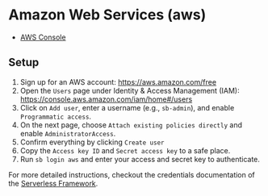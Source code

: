 # Amazon Web Services (aws)

* [AWS Console](https://console.aws.amazon.com/)

## Setup

1. Sign up for an AWS account: https://aws.amazon.com/free
2. Open the `Users` page under Identity & Access Management (IAM): https://console.aws.amazon.com/iam/home#/users
3. Click on `Add user`, enter a username (e.g., `sb-admin`), and enable `Programmatic access`.
4. On the next page, choose `Attach existing policies directly` and enable `AdministratorAccess`.
5. Confirm everything by clicking `Create user`
6. Copy the `Access key ID` and  `Secret access key` to a safe place.
7. Run `sb login aws` and enter your access and secret key to authenticate.

For more detailed instructions, checkout the credentials documentation of the [Serverless Framework](https://www.serverless.com/framework/docs/providers/aws/guide/credentials/).
